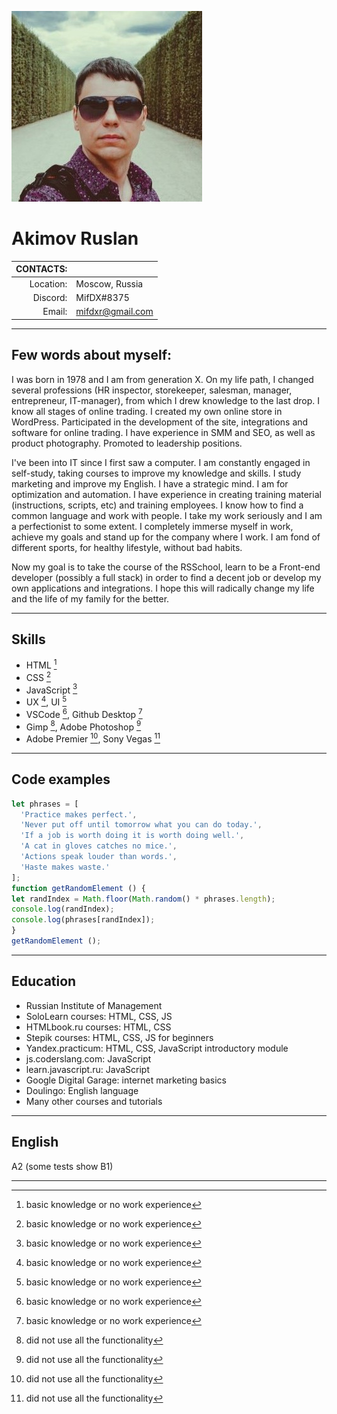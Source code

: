 ![photo](https://github.com/MifDX/rsschool-cv/blob/gh-pages/assets/img/photo.jpg?raw=true)
# Akimov Ruslan

|CONTACTS:||
| ---:|:--- |
| Location:| Moscow, Russia |
|  Discord:| MifDX#8375 |
|    Email:| [mifdxr@gmail.com](mailto:mifdxr@gmail.com)|

---
## Few words about myself:

I was born in 1978 and I am from generation X. On my life path, I changed several professions (HR inspector, storekeeper, salesman, manager, entrepreneur, IT-manager), from which I drew knowledge to the last drop. I know all stages of online trading. I created my own online store in WordPress. Participated in the development of the site, integrations and software for online trading. I have experience in SMM and SEO, as well as product photography. Promoted to leadership positions.

I've been into IT since I first saw a computer. I am constantly engaged in self-study, taking courses to improve my knowledge and skills. I study marketing and improve my English. I have a strategic mind. I am for optimization and automation. I have experience in creating training material (instructions, scripts, etc) and training employees. I know how to find a common language and work with people. I take my work seriously and I am a perfectionist to some extent. I completely immerse myself in work, achieve my goals and stand up for the company where I work. I am fond of different sports, for healthy lifestyle, without bad habits.

Now my goal is to take the course of the RSSchool, learn to be a Front-end developer (possibly a full stack) in order to find a decent job or develop my own applications and integrations. I hope this will radically change my life and the life of my family for the better.

---

## Skills

* HTML [^1]
* CSS [^1]
* JavaScript [^1]
* UX [^1], UI [^1]
* VSCode [^1], Github Desktop [^1]
* Gimp [^2], Adobe Photoshop [^2]
* Adobe Premier [^2], Sony Vegas [^2]

[^1]: basic knowledge or no work experience  
[^2]: did not use all the functionality

---

## Code examples

```javascript
let phrases = [
  'Practice makes perfect.',
  'Never put off until tomorrow what you can do today.',
  'If a job is worth doing it is worth doing well.',
  'A cat in gloves catches no mice.',
  'Actions speak louder than words.',
  'Haste makes waste.'
];
function getRandomElement () {
let randIndex = Math.floor(Math.random() * phrases.length);
console.log(randIndex);
console.log(phrases[randIndex]);
}
getRandomElement ();
```

---

## Education

* Russian Institute of Management
* SoloLearn courses: HTML, CSS, JS
* HTMLbook.ru courses: HTML, CSS
* Stepik courses: HTML, CSS, JS for beginners
* Yandex.practicum: HTML, CSS, JavaScript introductory module
* js.coderslang.com: JavaScript
* learn.javascript.ru: JavaScript
* Google Digital Garage: internet marketing basics
* Doulingo: English language
* Many other courses and tutorials

---

## English

A2 (some tests show B1)

---